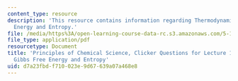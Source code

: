 ```yaml
---
content_type: resource
description: 'This resource contains information regarding Thermodynamics: Gibbs Free
  Energy and Entropy.'
file: /media/https%3A/open-learning-course-data-rc.s3.amazonaws.com/5-111sc-principles-of-chemical-science-fall-2014/d7a23fbdf710023e9d67639a07a468e8_MIT5_111F14_Lec16Clkr.pdf
file_type: application/pdf
resourcetype: Document
title: 'Principles of Chemical Science, Clicker Questions for Lecture 16: Thermodynamics:
  Gibbs Free Energy and Entropy'
uid: d7a23fbd-f710-023e-9d67-639a07a468e8
---
```

